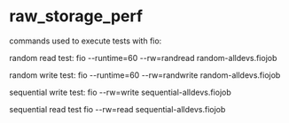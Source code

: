 # raw_storage_perf

commands used to execute tests with fio:

random read test:
fio --runtime=60 --rw=randread random-alldevs.fiojob

random write test:
fio --runtime=60 --rw=randwrite random-alldevs.fiojob

sequential write test:
fio --rw=write sequential-alldevs.fiojob

sequential read test
fio --rw=read sequential-alldevs.fiojob
